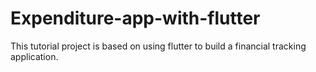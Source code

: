 # Expenditure-app-with-flutter
This tutorial project is based on using flutter to build a financial tracking application.
